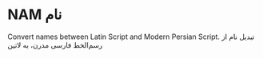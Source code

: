# NAM نام
Convert names between Latin Script and Modern Persian Script.
تبدیل نام از رسم‌الخط فارسی مدرن، به لاتین
